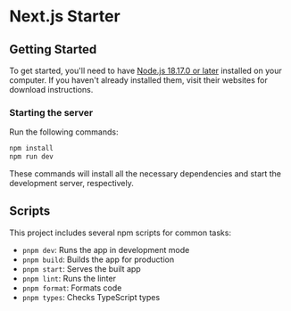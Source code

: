 # Next.js Starter

## Getting Started

To get started, you'll need to have [Node.js 18.17.0 or later](https://nodejs.org/en/) installed on your computer. If you haven't already installed them, visit their websites for download instructions.

### Starting the server

Run the following commands:

```bash
npm install
npm run dev
```

These commands will install all the necessary dependencies and start the development server, respectively.

## Scripts

This project includes several npm scripts for common tasks:

- `pnpm dev`: Runs the app in development mode
- `pnpm build`: Builds the app for production
- `pnpm start`: Serves the built app
- `pnpm lint`: Runs the linter
- `pnpm format`: Formats code
- `pnpm types`: Checks TypeScript types
